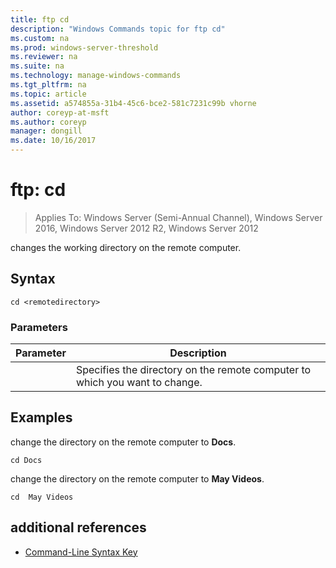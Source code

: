 ```yaml
---
title: ftp cd
description: "Windows Commands topic for ftp cd"
ms.custom: na
ms.prod: windows-server-threshold
ms.reviewer: na
ms.suite: na
ms.technology: manage-windows-commands
ms.tgt_pltfrm: na
ms.topic: article
ms.assetid: a574855a-31b4-45c6-bce2-581c7231c99b vhorne
author: coreyp-at-msft
ms.author: coreyp
manager: dongill
ms.date: 10/16/2017
---
```

# ftp: cd

>Applies To: Windows Server (Semi-Annual Channel), Windows Server 2016, Windows Server 2012 R2, Windows Server 2012

changes the working directory on the remote computer.   
## Syntax  
```  
cd <remotedirectory>  
```  
### Parameters  

|     Parameter     |                                 Description                                 |
|-------------------|-----------------------------------------------------------------------------|
| <remotedirectory> | Specifies the directory on the remote computer to which you want to change. |

## <a name="BKMK_Examples"></a>Examples  
change the directory on the remote computer to **Docs**.  
```  
cd Docs  
```  
change the directory on the remote computer to **May Videos**.  
```  
cd  May Videos  
```  
## additional references  
-   [Command-Line Syntax Key](command-line-syntax-key.md)  
